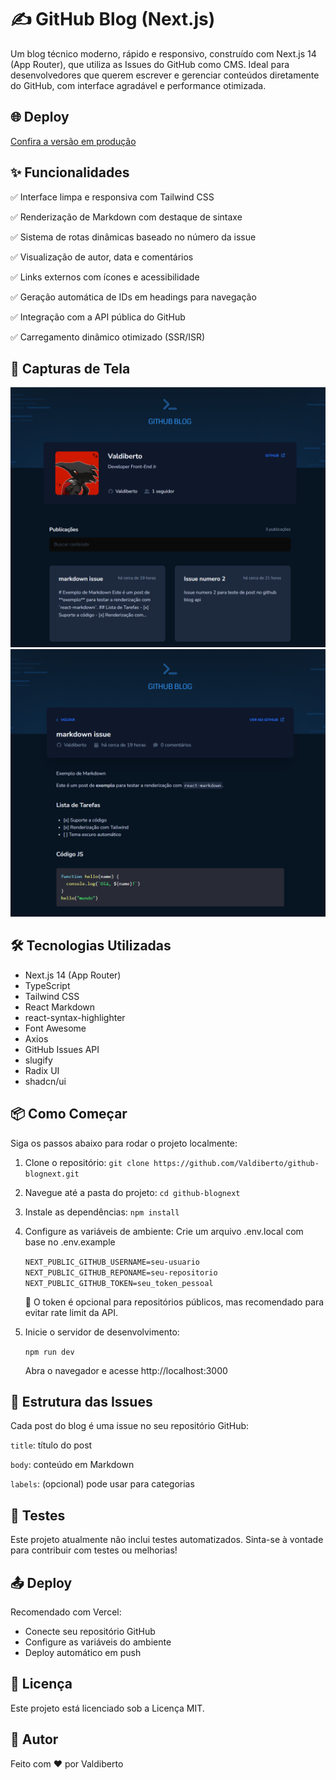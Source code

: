 # ✍️ GitHub Blog (Next.js)

Um blog técnico moderno, rápido e responsivo, construído com Next.js 14 (App Router), que utiliza as Issues do GitHub como CMS. Ideal para desenvolvedores que querem escrever e gerenciar conteúdos diretamente do GitHub, com interface agradável e performance otimizada.

## 🌐 Deploy

[Confira a versão em produção](https://github-blognext-myxh.vercel.app/)

## ✨ Funcionalidades

✅ Interface limpa e responsiva com Tailwind CSS

✅ Renderização de Markdown com destaque de sintaxe

✅ Sistema de rotas dinâmicas baseado no número da issue

✅ Visualização de autor, data e comentários

✅ Links externos com ícones e acessibilidade

✅ Geração automática de IDs em headings para navegação

✅ Integração com a API pública do GitHub

✅ Carregamento dinâmico otimizado (SSR/ISR)

## 📸 Capturas de Tela

![blog github](public/githubblobpage.png)
![post github](public/githubblogpost.png)

## 🛠️ Tecnologias Utilizadas

- Next.js 14 (App Router)
- TypeScript
- Tailwind CSS
- React Markdown
- react-syntax-highlighter
- Font Awesome
- Axios
- GitHub Issues API
- slugify
- Radix UI
- shadcn/ui

## 📦 Como Começar

Siga os passos abaixo para rodar o projeto localmente:

1. Clone o repositório:
   `git clone https://github.com/Valdiberto/github-blognext.git`

2. Navegue até a pasta do projeto:
   `cd github-blognext`

3. Instale as dependências:
   `npm install`

4. Configure as variáveis de ambiente:
   Crie um arquivo .env.local com base no .env.example

   `NEXT_PUBLIC_GITHUB_USERNAME=seu-usuario`
   `NEXT_PUBLIC_GITHUB_REPONAME=seu-repositorio`
   `NEXT_PUBLIC_GITHUB_TOKEN=seu_token_pessoal`

   🔐 O token é opcional para repositórios públicos, mas recomendado para evitar rate limit da API.

5. Inicie o servidor de desenvolvimento:

   `npm run dev`

   Abra o navegador e acesse http://localhost:3000

## 📄 Estrutura das Issues

Cada post do blog é uma issue no seu repositório GitHub:

`title`: título do post

`body`: conteúdo em Markdown

`labels`: (opcional) pode usar para categorias

## 🧪 Testes

Este projeto atualmente não inclui testes automatizados. Sinta-se à vontade para contribuir com testes ou melhorias!

## 📤 Deploy

Recomendado com Vercel:

- Conecte seu repositório GitHub
- Configure as variáveis do ambiente
- Deploy automático em push

## 📄 Licença

Este projeto está licenciado sob a Licença MIT.

## 🙋 Autor

Feito com ❤️ por Valdiberto
